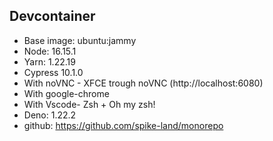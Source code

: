 ## Devcontainer

- Base image: ubuntu:jammy
- Node: 16.15.1
- Yarn: 1.22.19
- Cypress 10.1.0
- With noVNC - XFCE trough noVNC (http://localhost:6080)
- With google-chrome
- With Vscode- Zsh + Oh my zsh!
- Deno: 1.22.2
- github: https://github.com/spike-land/monorepo
